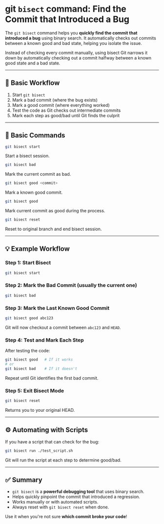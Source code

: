 # git `bisect` command: Find the Commit that Introduced a Bug

The `git bisect` command helps you **quickly find the commit that introduced a bug** using binary search. It automatically checks out commits between a known good and bad state, helping you isolate the issue.

Instead of checking every commit manually, using bisect Git narrows it down by automatically checking out a commit halfway between a known good state and a bad state.

---

## 🧰 Basic Workflow
1. Start `git bisect`
2. Mark a bad commit (where the bug exists)
3. Mark a good commit (where everything worked)
4. Test the code as Git checks out intermediate commits
5. Mark each step as good/bad until Git finds the culprit

---

## 🔧 Basic Commands
```bash
git bisect start
```
Start a bisect session.

```bash
git bisect bad
```
Mark the current commit as bad.

```bash
git bisect good <commit>
```
Mark a known good commit.

```bash
git bisect good
```
Mark current commit as good during the process.

```bash
git bisect reset
```
Reset to original branch and end bisect session.

---

## 💡 Example Workflow
### Step 1: Start Bisect
```bash
git bisect start
```

### Step 2: Mark the Bad Commit (usually the current one)
```bash
git bisect bad
```

### Step 3: Mark the Last Known Good Commit
```bash
git bisect good abc123
```
Git will now checkout a commit between `abc123` and `HEAD`.

### Step 4: Test and Mark Each Step
After testing the code:
```bash
git bisect good   # If it works
# or
git bisect bad    # If it doesn't
```
Repeat until Git identifies the first bad commit.

### Step 5: Exit Bisect Mode
```bash
git bisect reset
```
Returns you to your original HEAD.

---

## ⚙️ Automating with Scripts
If you have a script that can check for the bug:
```bash
git bisect run ./test_script.sh
```
Git will run the script at each step to determine good/bad.

---

## ✅ Summary
- `git bisect` is a **powerful debugging tool** that uses binary search.
- Helps quickly pinpoint the commit that introduced a regression.
- Works manually or with automated scripts.
- Always reset with `git bisect reset` when done.

Use it when you're not sure **which commit broke your code**!